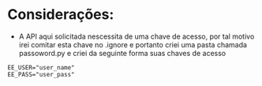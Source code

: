 # Considerações:

- A API aqui solicitada nescessita de uma chave de acesso, por tal motivo irei comitar esta chave no .ignore e portanto criei uma pasta chamada passoword.py e criei da seguinte forma suas chaves de acesso

```
EE_USER="user_name"
EE_PASS="user_pass"
```
